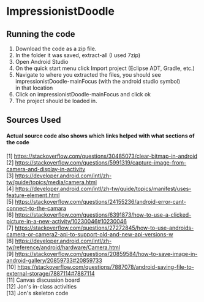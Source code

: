 # ImpressionistDoodle
## Running the code

1) Download the code as a zip file. <br />
2) In the folder it was saved, extract-all (I used 7zip) <br />
3) Open Android Studio <br />
4) On the quick start menu click Import project (Eclipse ADT, Gradle, etc.) <br />
5) Navigate to where you extracted the files, you should see impressionistDoodle-mainFocus (with the android studio symbol) <br />
in that location
6) Click on impressionistDoodle-mainFocus and click ok <br />
7) The project should be loaded in. <br />
## Sources Used 

#### Actual source code also shows which links helped with what sections of the code

[1] https://stackoverflow.com/questions/30485073/clear-bitmap-in-android <br />
[2] https://stackoverflow.com/questions/5991319/capture-image-from-camera-and-display-in-activity <br />
[3] https://developer.android.com/intl/zh-tw/guide/topics/media/camera.html <br />
[4] https://developer.android.com/intl/zh-tw/guide/topics/manifest/uses-feature-element.html <br />
[5] https://stackoverflow.com/questions/24155236/android-error-cant-connect-to-the-camara <br />
[6] https://stackoverflow.com/questions/6391873/how-to-use-a-clicked-picture-in-a-new-activity/10230046#10230046 <br />
[7] https://stackoverflow.com/questions/27272845/how-to-use-androids-camera-or-camera2-api-to-support-old-and-new-api-versions-w <br />
[8] https://developer.android.com/intl/zh-tw/reference/android/hardware/Camera.html <br />
[9] https://stackoverflow.com/questions/20859584/how-to-save-image-in-android-gallery/20859733#20859733 <br />
[10] https://stackoverflow.com/questions/7887078/android-saving-file-to-external-storage/7887114#7887114 <br />
[11] Canvas discussion board <br />
[12] Jon's in-class activities <br />
[13] Jon's skeleton code <br />
